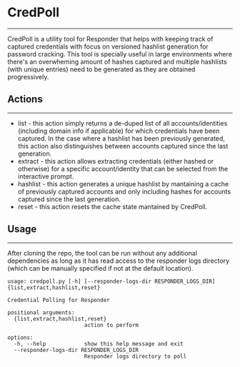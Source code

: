 # CredPoll
---
CredPoll is a utility tool for Responder that helps with keeping track of captured credentials with focus on versioned hashlist generation for password cracking. This tool is specially useful in large environments where there's an overwheming amount of hashes captured and multiple hashlists (with unique entries) need to be generated as they are obtained progressively.

## Actions
---
* list - this action simply returns a de-duped list of all accounts/identities (including domain info if applicable) for which credentials have been captured. In the case where a hashlist has been previously generated, this action also distinguishes between accounts captured since the last generation.
* extract - this action allows extracting credentials (either hashed or otherwise) for a specific account/identity that can be selected from the interactive prompt.
* hashlist - this action generates a unique hashlist by mantaining a cache of previously captured accounts and only including hashes for accounts captured since the last generation.
* reset - this action resets the cache state mantained by CredPoll.

## Usage
---
After cloning the repo, the tool can be run without any additional dependencies as long as it has read access to the responder logs directory (which can be manually specified if not at the default location).
```
usage: credpoll.py [-h] [--responder-logs-dir RESPONDER_LOGS_DIR] {list,extract,hashlist,reset}

Credential Polling for Responder

positional arguments:
  {list,extract,hashlist,reset}
                        action to perform

options:
  -h, --help            show this help message and exit
  --responder-logs-dir RESPONDER_LOGS_DIR
                        Responder logs directory to poll
```
